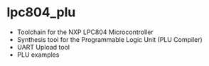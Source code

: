 # lpc804_plu

 * Toolchain for the NXP LPC804 Microcontroller
 * Synthesis tool for the Programmable Logic Unit (PLU Compiler)
 * UART Upload tool
 * PLU examples
 
 
 
